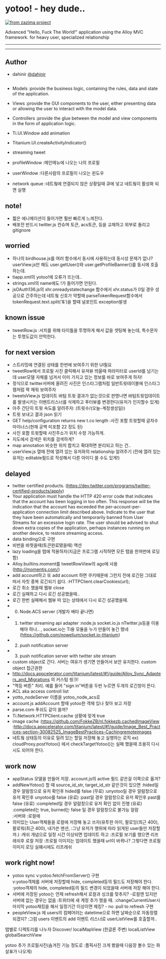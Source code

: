# yotoo! - hey dude..
[![from zazima project](http://feltman.cafe24.com/images/z.bmp)](http://zazima.com/)  

Advanced "Hello, Fuck The World!" application using the Alloy MVC framework.
for heavy user, specialized relationship 

* * *
* * *

## Author
 * dahinir [@dahinir](https://twitter.com/dahinir)



## 
* Models :provide the business logic, containing the rules, data and state of the application.
* Views	:provide the GUI components to the user, either presenting data or allowing the user to interact with the model data.
* Controllers :provide the glue between the model and view components in the form of application logic.


* Ti.UI.Window add animation
* Titanium.UI.createActivityIndicator()
* streaming tweet

* profileWindow :메인메뉴에 나오는 나의 프로필
* userWindow :다른사람의 프로필이 나오는 윈도우

* network queue :네트웤에 연결되지 않은 상황일때 큐에 넣고 네트웤이 활성화 되면 실행


## note!
* 짧은 에니메이션이 들어가면 훨씬 빠르게 느껴진다.
* 배포전 반드시 twitter.js 컨슈며 토큰, acs토큰, 등을 교체하고 외부로 돌리고 gitignore


## worried
* 하나의 birdhouse.js를 여러 함수에서 동시에 사용하는데 동시성 문제가 없나? userView.js만 해도 user.getUser()와 user.getProfileBanner()를 동시에 호출하는데.
* tiapp.xml의 <name>yotoo!</name>에 오류가 뜨는데..
* strings.xml의 name에도 !가 들어가면 안된다.
* jsOAuth136.js의  xhr.onreadystatechange 함수에서 xhr.status가 0일 경우 성공으로 간주하는데 네트웤 신호가 약할때 parseTokenRequest함수에서 tokenRequest.text.split('&')을 할때 널포인트 exception발생 


## known issue
* tweetRow.js :서치를 위해 타이틀을 투명하게 해서 값을 셋팅해 놓는데, 특수문자는 투명도값이 안먹힌다.


## for next version
* 스트리밍에 연결된 상태를 한번에 보여주기 위한 UI필요 
* tweetRow에서 프로필 사진 클릭해서 유져뷰 띄울때 파라미터로 userId를 넘기는데 user모델 자체를 넘겨서 이미 가지고 있는 정보를 바로 보여주게 하자!
* 정식으로 twitter서버에 올려진 사진은 인스타그램처럼 일반트윗테이블에 인스타그램처럼 꽉 채워 보여주자
* tweetsView.js 업데이트 바텀 트윗 결과가 없는것으로 판명나면 바텀트윗업데이트를 발생시키는 이벤트리스너를 삭제하고 푸터뷰를 변경한다(유저가 인지할수 있게)
* 아주 간단히 트윗 속도를 알려주자: (트윗수/(오늘-계정생성일)) 
* 트윗 보내고 결과 json 읽기 
* GET help/configuration returns new t.co length :사진 포함 트윗할때 글자수 마이너스(현재 공백 미포함 22 정도 된)  
* 사진 포함 트윗할때 사진주소가 위치 수정 가능하게.
* 지도에서 검색은 위치를 검색하게?
* map annotation 비슷한 위치 합치고 확대하면 분리되고 하는 건..
* userView.js 열때 전에 열려 있는 유저와의 relationship 알려주기 (전에 열려 있는 유저는 editable필드로 작성해서 다른 아이디 쓸 수도 있게!)


## delayed
* twitter certified products. (https://dev.twitter.com/programs/twitter-certified-products/apply)
* Your application must handle the HTTP 420 error code that indicates that the account has been logging in too often. This response will be the indication that the account has exceeded the per-account-per-application connection limit described above. Indicate to the user that they have been automatically and temporarily banned from User Streams for an excessive login rate. The user should be advised to shut down extra copies of the application, perhaps instances running on another device, to restore streaming access.
* data binding으로 구현
* 비번을 바꿧을때(토큰완료됐을때) 액션
* lazy loading을 탭에 적용하자(지금은 프로그램 시작하면 모든 탭을 한꺼번에 로딩함)
* Alloy.builtins.moment를 tweetRowView의 ago에 사용(http://momentjs.com/)
* add account하고 또 add account 하면 쿠키때문에 그런지 전에 로긴된 그대로 떠서 자칫 중복 로긴되기 쉽다. :HTTPClient.clearCookies(url);
* 로긴 취소 했을때 웹뷰 close
* 로긴 실패하고 다시 로긴 성공했을때..
* 로긴 한번 실패해서 웹뷰 떠 있는 상태에서 다시 로긴 성공했을때.
* 0. Node.ACS server (개발자 배타 끝나면)
* 1. twitter streaming api adapter :node.js socket.io.js nTwitter.js등을 이용해야 하나.. , socket.io는 Ti용 모듈을 누가 만들어 놓긴 했네(https://github.com/nowelium/socket.io-titanium)
* 2. push notification server
* 3. push notification server with twitter site stream
* custom object로 간다. 서버는 여유가 생기면 만들어서 보안 유지한다. custom object 접근권한 
* http://docs.appcelerator.com/titanium/latest/#!/guide/Alloy_Sync_Adapters_and_Migrations 의 커스텀 씽크!
* "멱등 버튼" 처리. 예를 들어 "sign in"버튼을 두번 누르면 두개의 로긴창이 뜬다.
* ACL aka access controll list
* yotto_nodeServer 이름을 yotoo_node_acs로 
* account.js addAccount 할때 yotoo한 객체 있나 찾아 보고 저장
* parse.com 푸쉬도 같이 쓸까?
* Ti.Network.HTTPClient.cache 상황에 맞게 true
* image cache :https://github.com/FokkeZB/nl.fokkezb.cachedImageView :http://docs.appcelerator.com/titanium/latest/#!/guide/Image_Best_Practices-section-30082525_ImageBestPractices-Cachingremoteimages
* 네트웤 상태등의 이유로 밀려 있는 할일 저장해 놓고 실행하는 로직 ex) cloudProxy.postYotoo() 에서 checkTargetYotoo()는 실패 했을때 조용히 다시 시도 되어야 한다.


## work now
* appStatus 모델을 만들어 저장. account.js의 active 필드 같은걸 이쪽으로 옮겨?
* addNewYotoo() 할 때 source_id_str, target_id_str 같은것이 있으면 
	:hided일 경우 알람창으로 유저 확인후 hided를 false (무료)
	:unyotoo일 경우 알람창으로 유저 확인후 unyotoo를 false (유료)
	:past일 경우 알람창으로 유저 확인후 past를 false (유료)
	:completed일 경우 알람창으로 유저 확인 없이 진행 (유료) 
	:completed는 true, burned는 false 일 경우 알람창으로 불가능 알람  
	:서버와 
	:로컬에 
* 의미있는 User객체들을 로컬에 저장해 놓고 쓰자(유투한 아이, 팔로잉(최근 400), 팔로워(최근 400), 내가쓴 맨션, :그냥 유저가 행위에 따라 읽게된 user들만 저장할까.)
	:캐쉬 개념으로 일정 시간 이상되면 업데이트 하고
	:프로필 보기를 했으면 리프레쉬후 로컬 저장
	:프로필 이미지는 업데이트 했을때 url이 바뀌나? 그렇다면 프로필 이미지 로딩 실퍠시에도 리프레쉬

## work right now!
* yotoo sync
	v:yotoo.fetchFromServer() 구현  
	v:yotoo객체를 서버에 저장할때 hide, completed등의 필드도 저장해야 한다.
	:yotoo객체의 hide, completed등의 필드 변경이 되었을때 서버에 저장 해야 한다.   
* 서버에 저장된 yotoo는 언제 refresh해서 로컬과 싱크를 맞추지? -로컬엔 있지만 서버에 없는 경우는 없음 
	:트위터에 새 계정 추가 했을 때.
	:changeCurrentUser시 마지막 yotoo채킹을 해서 일정기간 이상이면 체킹? - no
	:pull to refresh 구현 
* peopleView.js 에 users의 컴페어러는 datetime으로 하면 날짜순으로 자동정렬 되겠지?
	:그럼 users 이벤트의 add 이벤트 리스너로 userListView를 호출할까.. 

탭별로 디렉토리를 나누자
Discover/
localMapView (한글론 주변)
localListView
globalSearchView


yotoo 추가 프로필사진(숨겨진 기능 정도로 :플픽사진 크게 봤을때 다음장 볼수 있는 화살표가 나오게)




